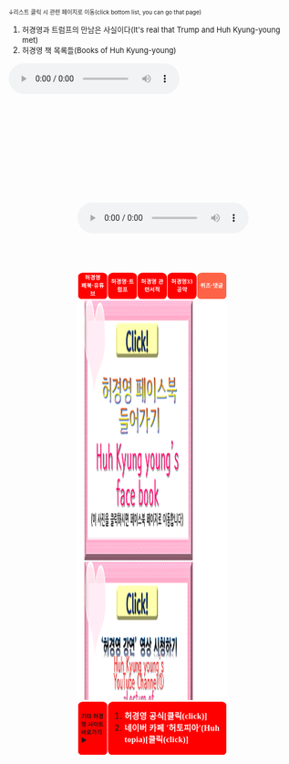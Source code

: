 <br>
<font size="1">↓리스트 클릭 시 관련 페이지로 이동(click bottom list, you can go that page)</font>
<ol>
  <li><a href="허경영트럼프.html"><font size="2">허경영과 트럼프의 만남은 사실이다(It's real that Trump and Huh Kyung-young met)</font></a></li>
  <li><a href="허경영책.html"><font size="2">허경영 책 목록들(Books of Huh Kyung-young)</font></a></li>
</ol>
  <audio src="m-flo_Miss You.mp3" controls autoplay></audio>
<!DOCTYPE html>
<html>
<head>
<meta charset="UTF-8">
<meta name="viewport" content="width=device-width,initial-scale=1.0,minimum-scale=1.0,maximum-scale=3.0,user-scalable=1.0">
 <title>연습</title>

<style>
a{ text-decoration:none }
.audio-container{text-indent:24%;align:center;}
.listfontsizecenter{ font-size:1.005vw; text-align:center;}
.listfontsizeleft{ font-size:1.005vw; text-align:left;}
table{border-spacing:0px}
.tableheadandbody{margin:none;border-color:white; margin-left: auto; margin-right: auto; width:52%; height:95%; }
.centercontent{height:700px; max-width: 100%; width: 95%; overflow: auto; padding-left: 2.5%;padding-right: 2.5%;border-radius: 9px/9px;}
.listwidth{border-right:none;background-color:red;margin:none;height:7.0%;width:10.35%; border:0.5px solid white; border-radius: 9px/9px;letter-spacing:0.3px;padding-left: 2%;padding-right: 2%;padding-top: 0.8%;padding-bottom: 0.8%;}
#white{color:white;text-align:center; line-height:145%; font-family:맑은 고딕; font-weight: bold;}
#white2{color:white;text-align:left; line-height:145%; font-family:맑은 고딕; font-weight: bold;}
#whitebackground{background-color:white;}
.tomatobackground{background-color:tomato;}
.sizeSmall{width:80%; height:65%;}
.sizeNormal{width:90%; height:75%;}
.sizeLarge{width:95%;height:85%;}
.sizeSuperLarge{width:90%;height:120%;}
    @media screen and (max-width: 800px) {
    .tableheadandbody{border-color:black; align:center; margin-left: auto; margin-right: auto; width:100%; height:95%; }
#white{color:white;text-align : center; line-height:145%; font-family:맑은 고딕; font-weight: bold; font-size:3vw}
body{background-image: url('배경수정2.png');   
    }
</style>
</head>
<body>
<body background="배경수정.png">
<br><br><br><br><br><br><br><br><br><br><br><br>
<div class="audio-container"> 
<audio src="m-flo_Miss You.mp3" controls autoplay></audio> 
</div>
<br><br><br>
<table class="tableheadandbody">
<tr class="listfontsizecenter">
<td class="listwidth">
<a href="허경영홈.html"  id="white">허경영<br> 페북·유튜브</a></td>
<td class="listwidth" >
 <a href="허경영트럼프.html"  id="white">허경영·트럼프</a></td>
<td class="listwidth">
 <a href="허경영책.html"  id="white">허경영 관련서적</a></td>
<td class="listwidth" >
 <a href="허경영33공약.html"  id="white">허경영33공약</a></td>
<td class="listwidth tomatobackground">
 <a href="퀴즈&댓글.html"  id="white">퀴즈·댓글</a></td>
</tr>
<tr>
<td colspan="5" class="listwidth" id="whitebackground">
<div class="centercontent">
<a href="https://ko-kr.facebook.com/unhky/" target="_blank"><img class="sizeSmall" src="허경영페이스북 클릭.png"></a>
<a href="https://www.youtube.com/channel/UCg3wU-Y3Aq8-0UAqYjXMCnw" target="_blank"><img class="sizeSmall" src="허경영강연 클릭.png"></a>
<a href="https://www.youtube.com/channel/UCA7LZMILVfSYGwHU7Cj3g6Q" target="_blank"><img class="sizeSmall" src="허경영강연짤 클릭.png"></a>
<a href="https://www.youtube.com/channel/UCy3eNixQgJld165YDfRDRZg" target="_blank"><img class="sizeSmall" src="HKYTV 클릭.png"></a></div></td>
</tr>
<tr>
<td class="listwidth listfontsizeleft" id="white2">
<a>기타 허경영 사이트 바로가기▶</a></td>
<td colspan="4" class="listwidth" >
<ol>
<li><a href="https://www.hky33.kr/" target="_blank" align="left"  id="white2">허경영 공식[클릭(click)]</a></li>
<li><a href="https://cafe.naver.com/huhkyungyoung" target="_blank" align="left"  id="white2">네이버 카페 '허토피아'(Huh topia)[클릭(click)]</a></li>
</ol></td>
</tr>
</table>
</body>
</html>
